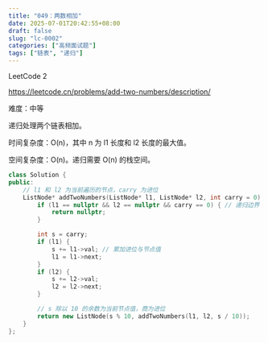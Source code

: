 ```yaml
---
title: "049：两数相加"
date: 2025-07-01T20:42:55+08:00
draft: false
slug: "lc-0002"
categories: ["高频面试题"]
tags: ["链表", "递归"]
---
```


LeetCode 2

https://leetcode.cn/problems/add-two-numbers/description/

难度：中等

递归处理两个链表相加。

时间复杂度：O(n)，其中 n 为 l1 长度和 l2 长度的最大值。

空间复杂度：O(n)。递归需要 O(n) 的栈空间。

<!--more-->

```cpp
class Solution {
public:
    // l1 和 l2 为当前遍历的节点，carry 为进位
    ListNode* addTwoNumbers(ListNode* l1, ListNode* l2, int carry = 0) {
        if (l1 == nullptr && l2 == nullptr && carry == 0) { // 递归边界
            return nullptr;
        }

        int s = carry;
        if (l1) {
            s += l1->val; // 累加进位与节点值
            l1 = l1->next;
        }
        if (l2) {
            s += l2->val;
            l2 = l2->next;
        }

        // s 除以 10 的余数为当前节点值，商为进位
        return new ListNode(s % 10, addTwoNumbers(l1, l2, s / 10));
    }
};
```

